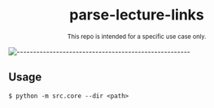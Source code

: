 <h1 align="center">
    parse-lecture-links
</h1>
<p align="center">
    <sub>
        This repo is intended for a specific use case only.
    </sub>
</p>

![-----------------------------------------------------](
https://raw.githubusercontent.com/andreasbm/readme/master/assets/lines/aqua.png)
## Usage
```console
$ python -m src.core --dir <path>
```